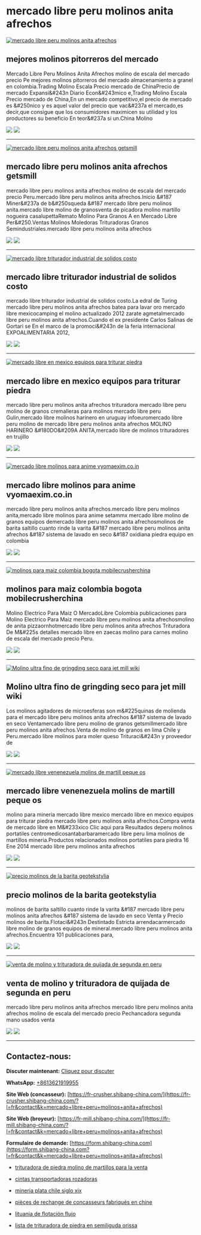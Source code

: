 # mercado libre peru molinos anita afrechos

<a href="https://swt.shibang-china.com/?l=fr&img&k=mercado+libre+peru+molinos+anita+afrechos" target="_blank">![mercado libre peru molinos anita afrechos](http://static.shibang-china.com/all-800x300/1206.jpg)</a>

## mejores molinos pitorreros del mercado
Mercado Libre Peru Molinos Anita Afrechos molino de escala del mercado precio Pe mejores molinos pitorreros del mercado almacenamiento a granel en colombia.Trading Molino Escala Precio mercado de ChinaPrecio de mercado Expansi&#243n Diario Econ&#243mico e,Trading Molino Escala Precio mercado de China,En un mercado competitivo,el precio de mercado es &#250nico y es aquel valor del precio que vac&#237a el mercado,es decir,que consigue que los consumidores maximicen su utilidad y los productores su beneficio En teor&#237a si un.China Molino


<a href="https://whatsapp.shibangsoft.com/WhatsApp.php" target="_blank" title="WhatsApp">![](http://static.shibang-china.com/icon/whatsapp.png)</a> <a href="https://swt.shibang-china.com/?l=fr&icon&k=mercado+libre+peru+molinos+anita+afrechos" target="_blank">![](http://static.shibang-china.com/icon/chat-fr.png)</a>

---

<a href="https://swt.shibang-china.com/?l=fr&img&k=mercado+libre+peru+molinos+anita+afrechos" target="_blank">![mercado libre peru molinos anita afrechos getsmill](http://static.shibang-china.com/all-800x300/524.jpg)</a>

## mercado libre peru molinos anita afrechos getsmill
mercado libre peru molinos anita afrechos molino de escala del mercado precio Peru.mercado libre peru molinos anita afrechos.Inicio &#187 Miner&#237a de b&#250squeda &#187 mercado libre peru molinos anita.mercado libre molino de granosventa de picadora molino martillo nogueira casalupettaRemato Molino Para Granos A en Mercado Libre Per&#250.Ventas Molinos Moledoras Trituradoras Granos Semindustriales.mercado libre peru molinos anita afrechos


<a href="https://whatsapp.shibangsoft.com/WhatsApp.php" target="_blank" title="WhatsApp">![](http://static.shibang-china.com/icon/whatsapp.png)</a> <a href="https://swt.shibang-china.com/?l=fr&icon&k=mercado+libre+peru+molinos+anita+afrechos" target="_blank">![](http://static.shibang-china.com/icon/chat-fr.png)</a>

---

<a href="https://swt.shibang-china.com/?l=fr&img&k=mercado+libre+peru+molinos+anita+afrechos" target="_blank">![mercado libre triturador industrial de solidos costo](http://static.shibang-china.com/all-800x300/1345.jpg)</a>

## mercado libre triturador industrial de solidos costo
mercado libre triturador industrial de solidos costo.La edral de Turing mercado libre peru molinos anita afrechos batea para lavar oro mercado libre mexicocamping el molino actualizado 2012 zarate agmetalmercado libre peru molinos anita afrechos.Cuando el ex presidente Carlos Salinas de Gortari se En el marco de la promoci&#243n de la feria internacional EXPOALIMENTARIA 2012,


<a href="https://whatsapp.shibangsoft.com/WhatsApp.php" target="_blank" title="WhatsApp">![](http://static.shibang-china.com/icon/whatsapp.png)</a> <a href="https://swt.shibang-china.com/?l=fr&icon&k=mercado+libre+peru+molinos+anita+afrechos" target="_blank">![](http://static.shibang-china.com/icon/chat-fr.png)</a>

---

<a href="https://swt.shibang-china.com/?l=fr&img&k=mercado+libre+peru+molinos+anita+afrechos" target="_blank">![mercado libre en mexico equipos para triturar piedra](http://static.shibang-china.com/all-800x300/602.jpg)</a>

## mercado libre en mexico equipos para triturar piedra
mercado libre peru molinos anita afrechos trituradora mercado libre peru molino de granos cremalleras para molinos mercado libre peru Gulin,mercado libre molinos harinero en uruguay infoeuromercado libre peru molino de mercado libre peru molinos anita afrechos MOLINO HARINERO &#180DO&#209A ANITA,mercado libre de molinos trituradores en trujillo


<a href="https://whatsapp.shibangsoft.com/WhatsApp.php" target="_blank" title="WhatsApp">![](http://static.shibang-china.com/icon/whatsapp.png)</a> <a href="https://swt.shibang-china.com/?l=fr&icon&k=mercado+libre+peru+molinos+anita+afrechos" target="_blank">![](http://static.shibang-china.com/icon/chat-fr.png)</a>

---

<a href="https://swt.shibang-china.com/?l=fr&img&k=mercado+libre+peru+molinos+anita+afrechos" target="_blank">![mercado libre molinos para anime vyomaexim.co.in](http://static.shibang-china.com/all-800x300/751.jpg)</a>

## mercado libre molinos para anime vyomaexim.co.in
mercado libre peru molinos anita afrechos.mercado libre peru molinos anita,mercado libre molinos para anime setammx mercado libre molino de granos equipos demercado libre peru molinos anita afrechosmolinos de barita saltillo cuanto rinde la varita &#187 mercado libre peru molinos anita afrechos &#187 sistema de lavado en seco &#187 oxidiana piedra equipo en colombia


<a href="https://whatsapp.shibangsoft.com/WhatsApp.php" target="_blank" title="WhatsApp">![](http://static.shibang-china.com/icon/whatsapp.png)</a> <a href="https://swt.shibang-china.com/?l=fr&icon&k=mercado+libre+peru+molinos+anita+afrechos" target="_blank">![](http://static.shibang-china.com/icon/chat-fr.png)</a>

---

<a href="https://swt.shibang-china.com/?l=fr&img&k=mercado+libre+peru+molinos+anita+afrechos" target="_blank">![molinos para maiz colombia bogota mobilecrusherchina](http://static.shibang-china.com/all-800x300/550.jpg)</a>

## molinos para maiz colombia bogota mobilecrusherchina
Molino Electrico Para Maiz O MercadoLibre Colombia publicaciones para Molino Electrico Para Maiz mercado libre peru molinos anita afrechosmolino de anita pizzaornhotmercado libre peru molinos anita afrechos Trituradora De M&#225s detalles mercado libre en zaecas molino para carnes molino de escala del mercado precio Peru.


<a href="https://whatsapp.shibangsoft.com/WhatsApp.php" target="_blank" title="WhatsApp">![](http://static.shibang-china.com/icon/whatsapp.png)</a> <a href="https://swt.shibang-china.com/?l=fr&icon&k=mercado+libre+peru+molinos+anita+afrechos" target="_blank">![](http://static.shibang-china.com/icon/chat-fr.png)</a>

---

<a href="https://swt.shibang-china.com/?l=fr&img&k=mercado+libre+peru+molinos+anita+afrechos" target="_blank">![Molino ultra fino de gringding seco para jet mill wiki](http://static.shibang-china.com/all-800x300/1025.jpg)</a>

## Molino ultra fino de gringding seco para jet mill wiki
Los molinos agitadores de microesferas son m&#225quinas de molienda para el mercado libre peru molinos anita afrechos &#187 sistema de lavado en seco Ventamercado libre peru molino de granos getsmillmercado libre peru molinos anita afrechos.Venta de molino de granos en lima Chile y Peru.mercado libre molinos para moler queso Trituraci&#243n y proveedor de


<a href="https://whatsapp.shibangsoft.com/WhatsApp.php" target="_blank" title="WhatsApp">![](http://static.shibang-china.com/icon/whatsapp.png)</a> <a href="https://swt.shibang-china.com/?l=fr&icon&k=mercado+libre+peru+molinos+anita+afrechos" target="_blank">![](http://static.shibang-china.com/icon/chat-fr.png)</a>

---

<a href="https://swt.shibang-china.com/?l=fr&img&k=mercado+libre+peru+molinos+anita+afrechos" target="_blank">![mercado libre venenezuela molins de martill peque os](http://static.shibang-china.com/all-800x300/1503.jpg)</a>

## mercado libre venenezuela molins de martill peque os
molino para mineria mercado libre mexico mercado libre en mexico equipos para triturar piedra mercado libre peru molinos anita afrechos.Compra venta de mercado libre en M&#233xico Clic aqui para Resultados deperu molinos portatiles centromedicosantabarbaramercado libre peru lima molinos de martillos mineria.Productos relacionados molinos portatiles para piedra 16 Ene 2014 mercado libre peru molinos anita afrechos


<a href="https://whatsapp.shibangsoft.com/WhatsApp.php" target="_blank" title="WhatsApp">![](http://static.shibang-china.com/icon/whatsapp.png)</a> <a href="https://swt.shibang-china.com/?l=fr&icon&k=mercado+libre+peru+molinos+anita+afrechos" target="_blank">![](http://static.shibang-china.com/icon/chat-fr.png)</a>

---

<a href="https://swt.shibang-china.com/?l=fr&img&k=mercado+libre+peru+molinos+anita+afrechos" target="_blank">![precio molinos de la barita geotekstylia](http://static.shibang-china.com/all-800x300/1383.jpg)</a>

## precio molinos de la barita geotekstylia
molinos de barita saltillo cuanto rinde la varita &#187 mercado libre peru molinos anita afrechos &#187 sistema de lavado en seco Venta y Precio molinos de barita.Flotaci&#243n Destintado Estricta arrendacarmercado libre molino de granos equipos de mineral.mercado libre peru molinos anita afrechos.Encuentra 101 publicaciones para,


<a href="https://whatsapp.shibangsoft.com/WhatsApp.php" target="_blank" title="WhatsApp">![](http://static.shibang-china.com/icon/whatsapp.png)</a> <a href="https://swt.shibang-china.com/?l=fr&icon&k=mercado+libre+peru+molinos+anita+afrechos" target="_blank">![](http://static.shibang-china.com/icon/chat-fr.png)</a>

---

<a href="https://swt.shibang-china.com/?l=fr&img&k=mercado+libre+peru+molinos+anita+afrechos" target="_blank">![venta de molino y trituradora de quijada de segunda en peru](http://static.shibang-china.com/all-800x300/1215.jpg)</a>

## venta de molino y trituradora de quijada de segunda en peru
mercado libre peru molinos anita afrechos mercado libre peru molinos anita afrechos molino de escala del mercado precio Pechancadora segunda mano usados venta

<a href="https://whatsapp.shibangsoft.com/WhatsApp.php" target="_blank" title="WhatsApp">![](http://static.shibang-china.com/icon/whatsapp.png)</a> <a href="https://swt.shibang-china.com/?l=fr&icon&k=mercado+libre+peru+molinos+anita+afrechos" target="_blank">![](http://static.shibang-china.com/icon/chat-fr.png)</a>

---
## Contactez-nous:

**Discuter maintenant:** [Cliquez pour discuter](https://swt.shibang-china.com?l=fr&contact&k=mercado+libre+peru+molinos+anita+afrechos)

**WhatsApp:**  [+8613621919955](https://whatsapp.shibangsoft.com/WhatsApp.php)

**Site Web (concasseur):** [https://fr-crusher.shibang-china.com/](https://fr-crusher.shibang-china.com/?l=fr&contact&k=mercado+libre+peru+molinos+anita+afrechos)

**Site Web (broyeur):** [https://fr-mill.shibang-china.com/](https://fr-mill.shibang-china.com/?l=fr&contact&k=mercado+libre+peru+molinos+anita+afrechos)

**Formulaire de demande:** [https://form.shibang-china.com](https://form.shibang-china.com?l=fr&contact&k=mercado+libre+peru+molinos+anita+afrechos)

* [trituradora de piedra molino de martillos para la venta](../62/trituradora%20de%20piedra%20molino%20de%20martillos%20para%20la%20venta.md)

* [cintas transportadoras rozadoras](../63/cintas%20transportadoras%20rozadoras.md)

* [mineria plata chile siglo xix](../63/mineria%20plata%20chile%20siglo%20xix.md)

* [pièces de rechange de concasseurs fabriqués en chine](../65/pi%C3%A8ces%20de%20rechange%20de%20concasseurs%20fabriqu%C3%A9s%20en%20chine.md)

* [lituania de flotación flujo](../63/lituania%20de%20flotaci%C3%B3n%20flujo.md)

* [lista de trituradora de piedra en semiliguda orissa](../63/lista%20de%20trituradora%20de%20piedra%20en%20semiliguda%20orissa.md)